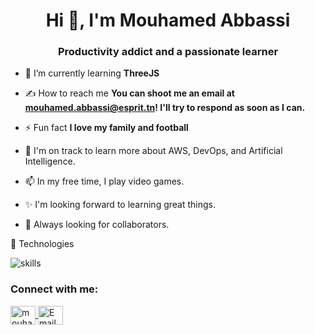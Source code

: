 <h1 align="center">Hi 👋, I'm Mouhamed Abbassi</h1>
<h3 align="center">Productivity addict and a passionate learner</h3>

 

- 🌱 I’m currently learning **ThreeJS**

- ✍️  How to reach me **You can shoot me an email at mouhamed.abbassi@esprit.tn! I'll try to respond as soon as I can.**

- ⚡ Fun fact **I love my family and football**

- 🌱  I'm on track to learn more about AWS, DevOps, and Artificial Intelligence.

- 📫 In my free time, I play video games.

- ✨ I'm looking forward to learning great things.

- 🌱 Always looking for collaborators.

🔧 Technologies

![skills](https://skillicons.dev/icons?i=html,css,js,ts,java,php,nodejs,express,symfony,spring,react,next,angular,tailwind,bootstrap,mongodb,mysql,postgres,docker,jenkins,bash,git,vscode&theme=dark&perline=15)

 


<h3 align="left">Connect with me:</h3>
<p align="left">
<a href="https://www.linkedin.com/in/mouhamed-abbassi-b46b74200/" target="blank">
  <img align="center" src="https://raw.githubusercontent.com/rahuldkjain/github-profile-readme-generator/master/src/images/icons/Social/linked-in-alt.svg" alt="mouhamed-abbassi" height="30" width="40" />
</a>
<a href="mailto:mouhamed.abbassi@esprit.tn" target="_blank">
  <img align="center" src="https://upload.wikimedia.org/wikipedia/commons/4/4e/Mail_%28iOS%29.svg" alt="Email" height="30" width="40" />
</a>
</p>


 
